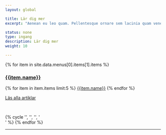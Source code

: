 ```yaml
---
layout: global

title: Lär dig mer
excerpt: "Aenean eu leo quam. Pellentesque ornare sem lacinia quam venenatis vestibulum."

status: none
type: ingang
description: Lär dig mer
weight: 10

---
```


<div class="container-fluid">

  <div class="row">
    {% for item in site.data.menus[0].items[1].items %}
      <div class="col-sm-4 col-md-3">
        <a href="{{ site.baseurl }}{{ item.url }}">
          <img data-src="holder.js/500x200/auto/text:illustration">
          <h3>{{item.name}} <span class="{{item.icon}}"></span></h3>
        </a>
        <div class="list-group hidden-xs">
          {% for item in item.items limit:5 %}
            <a href="#" class="list-group-item">{{item.name}}</a>
          {% endfor %}
        </div>
        <p class="hidden-xs"><a href="{{ site.baseurl }}{{ item.url }}">Läs alla artiklar</a></p>
        <p>&nbsp;</p>
      </div>
      {% cycle '', '', '', '<div class="clearfix visible-md visible-lg"></div>' %}
    {% endfor %}
  </div>

  <hr>

</div>
